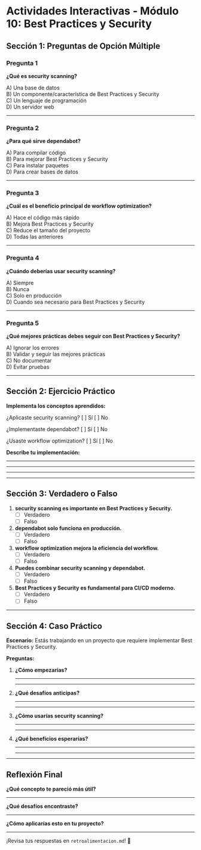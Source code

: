 # Actividades Interactivas - Módulo 10: Best Practices y Security

## Sección 1: Preguntas de Opción Múltiple

### Pregunta 1
**¿Qué es security scanning?**

A) Una base de datos  
B) Un componente/característica de Best Practices y Security  
C) Un lenguaje de programación  
D) Un servidor web

---

### Pregunta 2
**¿Para qué sirve dependabot?**

A) Para compilar código  
B) Para mejorar Best Practices y Security  
C) Para instalar paquetes  
D) Para crear bases de datos

---

### Pregunta 3
**¿Cuál es el beneficio principal de workflow optimization?**

A) Hace el código más rápido  
B) Mejora Best Practices y Security  
C) Reduce el tamaño del proyecto  
D) Todas las anteriores

---

### Pregunta 4
**¿Cuándo deberías usar security scanning?**

A) Siempre  
B) Nunca  
C) Solo en producción  
D) Cuando sea necesario para Best Practices y Security

---

### Pregunta 5
**¿Qué mejores prácticas debes seguir con Best Practices y Security?**

A) Ignorar los errores  
B) Validar y seguir las mejores prácticas  
C) No documentar  
D) Evitar pruebas

---

## Sección 2: Ejercicio Práctico

**Implementa los conceptos aprendidos:**

¿Aplicaste security scanning? [ ] Sí [ ] No

¿Implementaste dependabot? [ ] Sí [ ] No

¿Usaste workflow optimization? [ ] Sí [ ] No

**Describe tu implementación:**
_______________________________________________
_______________________________________________
_______________________________________________

---

## Sección 3: Verdadero o Falso

1. **security scanning es importante en Best Practices y Security.**
   - [ ] Verdadero
   - [ ] Falso

2. **dependabot solo funciona en producción.**
   - [ ] Verdadero
   - [ ] Falso

3. **workflow optimization mejora la eficiencia del workflow.**
   - [ ] Verdadero
   - [ ] Falso

4. **Puedes combinar security scanning y dependabot.**
   - [ ] Verdadero
   - [ ] Falso

5. **Best Practices y Security es fundamental para CI/CD moderno.**
   - [ ] Verdadero
   - [ ] Falso

---

## Sección 4: Caso Práctico

**Escenario:** Estás trabajando en un proyecto que requiere implementar Best Practices y Security.

**Preguntas:**

1. **¿Cómo empezarías?**
   _______________________________________________
   _______________________________________________

2. **¿Qué desafíos anticipas?**
   _______________________________________________
   _______________________________________________

3. **¿Cómo usarías security scanning?**
   _______________________________________________
   _______________________________________________

4. **¿Qué beneficios esperarías?**
   _______________________________________________
   _______________________________________________

---

## Reflexión Final

**¿Qué concepto te pareció más útil?**
_______________________________________________

**¿Qué desafíos encontraste?**
_______________________________________________

**¿Cómo aplicarías esto en tu proyecto?**
_______________________________________________

¡Revisa tus respuestas en `retroalimentacion.md`! 🎉

